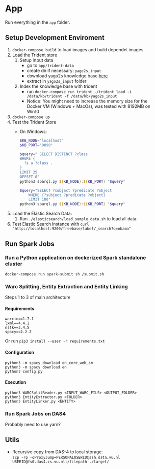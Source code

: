 # App

Run everything in the `app` folder.

## Setup Development Enviroment

1. `docker-compose build` to load images and build dependet images.
2. Load the Trident store
    1. Setup Input data
         - go to `app/trident-data`
         - create dir if necessary: `yago2s_input`
         - download yago2s knowledge base [here](https://www.mpi-inf.mpg.de/departments/databases-and-information-systems/research/yago-naga/yago/archive/)
         - extract in `yago2s_input` folder
    2. Index the knowledge base with trident
        - run `docker-compose run trident ./trident load -i /data/kb/trident -f /data/kb/yago2s_input`
        - Notice: You might need to increase the memory size for the Docker VM (Windows + MacOs), was tested with 8192MB on Win10
3. `docker-compose up`
4. Test the Trident Store
   - On Windows:

      ```powershell
      $KB_NODE="localhost"
      $KB_PORT="9090"

      $query=" SELECT DISTINCT ?class
      WHERE {
        ?s a ?class .
      }
      LIMIT 25
      OFFSET 0"
      python3 sparql.py ${KB_NODE}:${KB_PORT} "$query"

      $query="SELECT ?subject ?predicate ?object
          WHERE {?subject ?predicate ?object} 
          LIMIT 100"
      python3 sparql.py ${KB_NODE}:${KB_PORT} "$query"
      ```
5. Load the Elastic Search Data:
   1. Run `./elasticsearch/load_sample_data.sh` to load all data
6. Test Elastic Search Instance with `curl "http://localhost:9200/freebase/label/_search?q=obama"`

## Run Spark Jobs

### Run a Python application on dockerized Spark standalone cluster

```shell
docker-compose run spark-submit sh /submit.sh
```

### Warc Splitting, Entity Extraction and Entity Linking
Steps 1 to 3 of main architecture

#### Requirements
    warcio==1.7.1
    lxml==4.4.1
    nltk==3.4.5
    spacy==2.2.2

Or run `pip3 install --user -r requirements.txt`

#### Configuration
    python3 -m spacy download en_core_web_sm
    python3 -m spacy download en
    python3 config.py

#### Execution
    python3 WARCSplitReader.py <INPUT_WARC_FILE> <OUTPUT_FOLDER>
    python3 EntityExtractor.py <FOLDER>
    python3 EntityLinker.py <ENTITY>

### Run Spark Jobs on DAS4

Probably need to use yarn?

## Utils

- Recursive copy from DAS-4 to local storage:  
  `scp -rp -oProxyJump=PERSONALUSERID@ssh.data.vu.nl USERID@fs0.das4.cs.vu.nl:/filepath ./target/`
